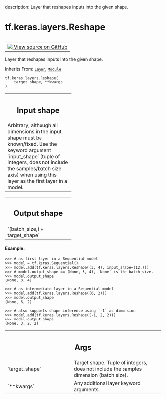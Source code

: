 description: Layer that reshapes inputs into the given shape.

<div itemscope itemtype="http://developers.google.com/ReferenceObject">
<meta itemprop="name" content="tf.keras.layers.Reshape" />
<meta itemprop="path" content="Stable" />
<meta itemprop="property" content="__init__"/>
</div>

# tf.keras.layers.Reshape

<!-- Insert buttons and diff -->

<table class="tfo-notebook-buttons tfo-api nocontent" align="left">
<td>
  <a target="_blank" href="https://github.com/keras-team/keras/tree/v2.15.0/keras/layers/reshaping/reshape.py#L27-L148">
    <img src="https://www.tensorflow.org/images/GitHub-Mark-32px.png" />
    View source on GitHub
  </a>
</td>
</table>



Layer that reshapes inputs into the given shape.

Inherits From: [`Layer`](../../../tf/keras/layers/Layer.md), [`Module`](../../../tf/Module.md)

<pre class="devsite-click-to-copy prettyprint lang-py tfo-signature-link">
<code>tf.keras.layers.Reshape(
    target_shape, **kwargs
)
</code></pre>



<!-- Placeholder for "Used in" -->


<!-- Tabular view -->
 <table class="responsive fixed orange">
<colgroup><col width="214px"><col></colgroup>
<tr><th colspan="2"><h2 class="add-link">Input shape</h2></th></tr>
<tr class="alt">
<td colspan="2">
Arbitrary, although all dimensions in the input shape must be known/fixed.
Use the keyword argument `input_shape` (tuple of integers, does not
include the samples/batch size axis) when using this layer as the first
layer in a model.
</td>
</tr>

</table>



<!-- Tabular view -->
 <table class="responsive fixed orange">
<colgroup><col width="214px"><col></colgroup>
<tr><th colspan="2"><h2 class="add-link">Output shape</h2></th></tr>
<tr class="alt">
<td colspan="2">
`(batch_size,) + target_shape`
</td>
</tr>

</table>



#### Example:



```
>>> # as first layer in a Sequential model
>>> model = tf.keras.Sequential()
>>> model.add(tf.keras.layers.Reshape((3, 4), input_shape=(12,)))
>>> # model.output_shape == (None, 3, 4), `None` is the batch size.
>>> model.output_shape
(None, 3, 4)
```

```
>>> # as intermediate layer in a Sequential model
>>> model.add(tf.keras.layers.Reshape((6, 2)))
>>> model.output_shape
(None, 6, 2)
```

```
>>> # also supports shape inference using `-1` as dimension
>>> model.add(tf.keras.layers.Reshape((-1, 2, 2)))
>>> model.output_shape
(None, 3, 2, 2)
```

<!-- Tabular view -->
 <table class="responsive fixed orange">
<colgroup><col width="214px"><col></colgroup>
<tr><th colspan="2"><h2 class="add-link">Args</h2></th></tr>

<tr>
<td>
`target_shape`<a id="target_shape"></a>
</td>
<td>
Target shape. Tuple of integers, does not include the
samples dimension (batch size).
</td>
</tr><tr>
<td>
`**kwargs`<a id="**kwargs"></a>
</td>
<td>
Any additional layer keyword arguments.
</td>
</tr>
</table>



